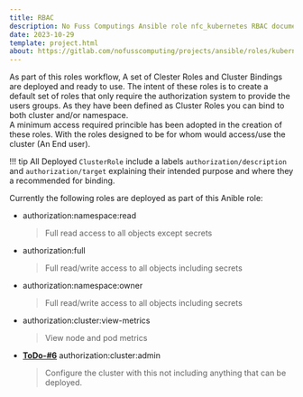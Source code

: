 ```yaml
---
title: RBAC
description: No Fuss Computings Ansible role nfc_kubernetes RBAC documentation.
date: 2023-10-29
template: project.html
about: https://gitlab.com/nofusscomputing/projects/ansible/roles/kubernetes
---
```


As part of this roles workflow, A set of Clester Roles and Cluster Bindings are deployed and ready to use. The intent of these roles is to create a default set of roles that only require the authorization system to provide the users groups. As they have been defined as Cluster Roles you can bind to both cluster and/or namespace.  
A minimum access required princible has been adopted in the creation of these roles. With the roles designed to be for whom would access/use the cluster (An End user).

!!! tip
    All Deployed `ClusterRole` include a labels `authorization/description` and `authorization/target` explaining their intended purpose and where they a recommended for binding.


Currently the following roles are deployed as part of this Anible role:

- authorization:namespace:read

    > Full read access to all objects except secrets

- authorization:full

    > Full read/write access to all objects including secrets

- authorization:namespace:owner

    > Full read/write access to all objects including secrets

- authorization:cluster:view-metrics

    > View node and pod metrics

- **[ToDo-#6](https://gitlab.com/nofusscomputing/projects/ansible/kubernetes/-/issues/6)** authorization:cluster:admin

    > Configure the cluster with this not including anything that can be deployed.


